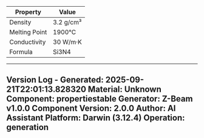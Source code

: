| Property | Value |
|----------|-------|
| Density | 3.2 g/cm³ |
| Melting Point | 1900°C |
| Conductivity | 30 W/m·K |
| Formula | Si3N4 |


---
Version Log - Generated: 2025-09-21T22:01:13.828320
Material: Unknown
Component: propertiestable
Generator: Z-Beam v1.0.0
Component Version: 2.0.0
Author: AI Assistant
Platform: Darwin (3.12.4)
Operation: generation
---